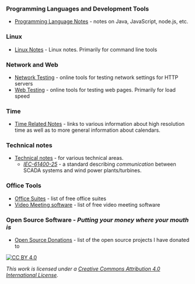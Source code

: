 ### Programming Languages and Development Tools

* [Programming Language Notes](./programming) - notes on Java, JavaScript, node.js, etc.

### Linux

* [Linux Notes](./linux) - Linux notes. Primarily for command line tools

### Network and Web

* [Network Testing](./tools/network-testing.md) - online tools for testing network settings for HTTP servers
* [Web Testing](./tools/web-testing.md) - online tools for testing web pages. Primarily for load speed

### Time

* [Time Related Notes](./time) - links to various information about high resolution time as well as to more general information about calendars.

### Technical notes

* [Technical notes](./technical) - for various technical areas.
  * [*IEC-61400-25*](./technical/iec61400-25) - a standard describing *communication* between SCADA systems and wind power plants/turbines.

### Office Tools

* [Office Suites](./tools/office.md) - list of free office suites
* [Video Meeting software](./tools/video-meetings.md) - list of free video meeting software

### Open Source Software - *Putting your money where your mouth is*

* [Open Source Donations](./opensource) - list of the open source projects I have donated to


[![CC BY 4.0][cc-by-image]][cc-by]

*This work is licensed under a [Creative Commons Attribution 4.0 International
License][cc-by].*

[cc-by]: http://creativecommons.org/licenses/by/4.0/
[cc-by-image]: https://i.creativecommons.org/l/by/4.0/88x31.png
